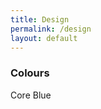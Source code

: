 ```yaml
---
title: Design
permalink: /design
layout: default
---
```

### Colours

<div class="db bg-blue br-100 w3 h3">Core Blue</div>